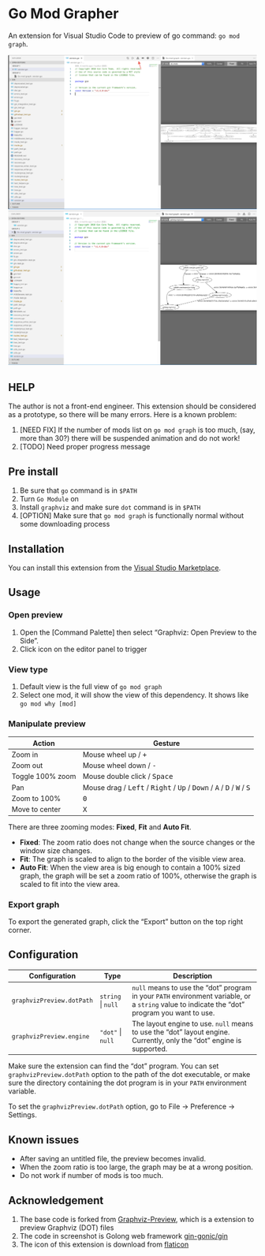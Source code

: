 # Go Mod Grapher

An extension for Visual Studio Code to preview of go command: `go mod graph`.

![screenshot1](resources/go-mod-grapher-screenshot1.png)
![screenshot2](resources/go-mod-grapher-screenshot2.png)

## HELP
The author is not a front-end engineer. This extension should be considered as a prototype, so there will be many errors. Here is a known problem:

1. [NEED FIX] If the number of mods list on `go mod graph` is too much, (say, more than 30?) there will be suspended animation and do not work!
2. [TODO] Need proper progress message

## Pre install
1. Be sure that `go` command is in `$PATH`
2. Turn `Go Module` on
3. Install `graphviz` and make sure `dot` command is in `$PATH`
4. [OPTION] Make sure that `go mod graph` is functionally normal without some downloading process

## Installation

You can install this extension from the
[Visual Studio Marketplace](https://marketplace.visualstudio.com).

## Usage

### Open preview

1. Open the [Command Palette] then select “Graphviz: Open Preview to the Side”.
2. Click icon on the editor panel to trigger
### View type
1. Default view is the full view of `go mod graph`
2. Select one mod, it will show the view of this dependency.
It shows like `go mod why [mod]`

### Manipulate preview

| Action           | Gesture                                                                                                                                       |
| ---------------- | --------------------------------------------------------------------------------------------------------------------------------------------- |
| Zoom in          | Mouse wheel up / <kbd>+</kbd>                                                                                                                 |
| Zoom out         | Mouse wheel down / <kbd>-</kbd>                                                                                                               |
| Toggle 100% zoom | Mouse double click / <kbd>Space</kbd>                                                                                                         |
| Pan              | Mouse drag / <kbd>Left</kbd> / <kbd>Right</kbd> / <kbd>Up</kbd> / <kbd>Down</kbd> / <kbd>A</kbd> / <kbd>D</kbd> / <kbd>W</kbd> / <kbd>S</kbd> |
| Zoom to 100%     | <kbd>0</kbd>                                                                                                                                  |
| Move to center   | <kbd>X</kbd>                                                                                                                                  |

There are three zooming modes: **Fixed**, **Fit** and **Auto Fit**.

- **Fixed**: The zoom ratio does not change when the source changes or the window size changes.
- **Fit**: The graph is scaled to align to the border of the visible view area.
- **Auto Fit**: When the view area is big enough to contain a 100% sized graph, the graph will be set a zoom ratio of
  100%, otherwise the graph is scaled to fit into the view area.

### Export graph

To export the generated graph, click the “Export” button on the top right corner.

## Configuration

| Configuration             | Type               | Description                                                                                                                                   |
| ------------------------- | ------------------ | --------------------------------------------------------------------------------------------------------------------------------------------- |
| `graphvizPreview.dotPath` | `string` \| `null` | `null` means to use the “dot” program in your `PATH` environment variable, or a `string` value to indicate the “dot” program you want to use. |
| `graphvizPreview.engine`  | `"dot"` \| `null`  | The layout engine to use. `null` means to use the “dot” layout engine. Currently, only the “dot” engine is supported.                         |

Make sure the extension can find the “dot” program. You can set `graphvizPreview.dotPath` option to the path of the dot
executable, or make sure the directory containing the dot program is in your `PATH` environment variable.

To set the `graphvizPreview.dotPath` option, go to File → Preference → Settings.

## Known issues

- After saving an untitled file, the preview becomes invalid.
- When the zoom ratio is too large, the graph may be at a wrong position.
- Do not work if number of mods is too much.

## Acknowledgement
1. The base code is forked from [Graphviz-Preview](https://github.com/EFanZh/Graphviz-Preview), which is a extension to preview Graphviz (DOT) files
2. The code in screenshot is Golong web framework [gin-gonic/gin](https://github.com/gin-gonic/gin/)
3. The icon of this extension is download from [flaticon](https://www.flaticon.com/)
